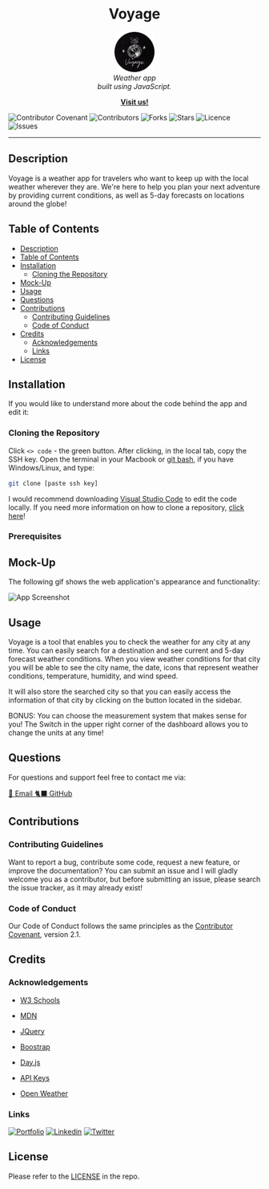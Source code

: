 <h1 align="center"> Voyage </h1>

<p align="center">
    <img src="./assets/favicon/apple-touch-icon.png" alt="logo" width="80px" height="80px" />
  <br>
  <i>Weather app
    <br> built using JavaScript.</i>
  <br>
</p>

<p align="center">
  <a href="https://larigens.github.io/voyage/"><strong>Visit us!</strong></a>
  <br>
</p>

![Contributor Covenant](https://img.shields.io/badge/Contributor%20Covenant-2.1-blueviolet.svg)
![Contributors](https://img.shields.io/github/contributors/larigens/voyage?style=plastic&color=blueviolet)
![Forks](https://img.shields.io/github/forks/larigens/voyage?style=plastic&color=blueviolet)
![Stars](https://img.shields.io/github/stars/larigens/voyage?style=plastic&color=blueviolet)
![Licence](https://img.shields.io/static/v1?label=License&message=Apache-2.0&color=blueviolet)
![Issues](https://img.shields.io/github/issues/larigens/voyage?style=plastic&color=blueviolet)

---
## Description

Voyage is a weather app for travelers who want to keep up with the local weather wherever they are. We're here to help you plan your next adventure by providing current conditions, as well as 5-day forecasts on locations around the globe!

## Table of Contents
- [Description](#description)
- [Table of Contents](#table-of-contents)
- [Installation](#installation)
  - [Cloning the Repository](#cloning-the-repository)
- [Mock-Up](#mock-up)
- [Usage](#usage)
- [Questions](#questions)
- [Contributions](#contributions)
  - [Contributing Guidelines](#contributing-guidelines)
  - [Code of Conduct](#code-of-conduct)
- [Credits](#credits)
  - [Acknowledgements](#acknowledgements)
  - [Links](#links)
- [License](#license)

## Installation

If you would like to understand more about the code behind the app and edit it:

### Cloning the Repository

Click `<> code` - the green button. After clicking, in the local tab, copy the SSH key. Open the terminal in your Macbook or [git bash](https://git-scm.com/downloads), if you have Windows/Linux, and type:

```bash
git clone [paste ssh key]
```

I would recommend downloading [Visual Studio Code](https://code.visualstudio.com/download) to edit the code locally. If you need more information on how to clone a repository, [click here](https://docs.github.com/en/repositories/creating-and-managing-repositories/cloning-a-repository)!
### Prerequisites

## Mock-Up

The following gif shows the web application's appearance and functionality:

![App Screenshot](./assets/images/demo.gif)

## Usage

Voyage is a tool that enables you to check the weather for any city at any time. You can easily search for a destination and see current and 5-day forecast weather conditions. When you view weather conditions for that city you will be able to see the city name, the date, icons that represent weather conditions, temperature, humidity, and wind speed.

It will also store the searched city so that you can easily access the information of that city by clicking on the button located in the sidebar.

BONUS: You can choose the measurement system that makes sense for you! The Switch in the upper right corner of the dashboard allows you to change the units at any time!

## Questions

For questions and support feel free to contact me via:

<a href="mailto:larigens@gmail.com">📧 Email </a> 
<a href="https://github.com/larigens">🐈‍⬛ GitHub </a>

## Contributions

### Contributing Guidelines

Want to report a bug, contribute some code, request a new feature, or improve the documentation? You can submit an issue and I will gladly welcome you as a contributor, but before submitting an issue, please search the issue tracker, as it may already exist!

### Code of Conduct

Our Code of Conduct follows the same principles as the [Contributor Covenant](https://www.contributor-covenant.org/version/2/1/code_of_conduct/), version 2.1.

## Credits

### Acknowledgements

- [W3 Schools](https://www.w3schools.com)

- [MDN](https://developer.mozilla.org/en-US/)
  
- [JQuery](https://api.jquery.com/)

- [Boostrap](https://getbootstrap.com/docs/5.2/getting-started/introduction/)
  
- [Day.js](https://day.js.org/docs/en/display/format)

- [API Keys](https://coding-boot-camp.github.io/full-stack/apis/how-to-use-api-keys)

- [Open Weather](https://openweathermap.org/forecast5)

### Links

[![Portfolio](https://img.shields.io/badge/my_portfolio-000?style=flat&logo=ko-fi&logoColor=white)](https://larigens.github.io/lari-gui/)
[![Linkedin](https://img.shields.io/badge/linkedin-0A66C2?style=flat&logo=linkedin&logoColor=white)](https://www.linkedin.com/in/lari-gui/)
[![Twitter](https://img.shields.io/badge/twitter-1DA1F2?style=flat&logo=twitter&logoColor=white)](https://twitter.com/coffeebr_eak)

## License

Please refer to the [LICENSE](https://choosealicense.com/licenses/apache-2.0/) in the repo.
